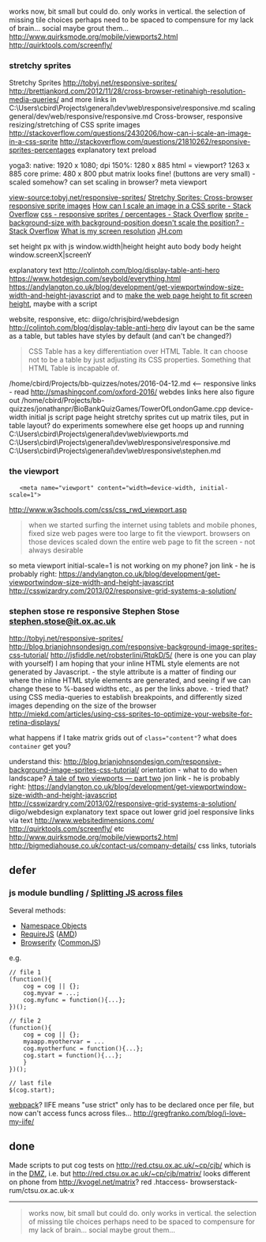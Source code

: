 
works now, bit small but could do. only works in vertical. the selection of missing tile choices perhaps need to be spaced to compensure for my lack of brain... social maybe grout them... http://www.quirksmode.org/mobile/viewports2.html
http://quirktools.com/screenfly/

### stretchy sprites

Stretchy Sprites http://tobyj.net/responsive-sprites/
http://brettjankord.com/2012/11/28/cross-browser-retinahigh-resolution-media-queries/
and more links in C:\Users\cbird\Projects\general\dev\web\responsive\responsive.md
scaling general/dev/web/responsive/responsive.md
Cross-browser, responsive resizing/stretching of CSS sprite images
http://stackoverflow.com/questions/2430206/how-can-i-scale-an-image-in-a-css-sprite
http://stackoverflow.com/questions/21810262/responsive-sprites-percentages
explanatory text
preload

yoga3: native: 1920 x 1080; dpi 150%: 1280 x 885 html = viewport? 1263 x 885
core prime: 480 x 800 pbut matrix looks fine! (buttons are very small) - scaled somehow?
can set scaling in browser? meta viewport

[view-source:tobyj.net/responsive-sprites/](view-source:http://tobyj.net/responsive-sprites/)
[Stretchy Sprites: Cross-browser responsive sprite images](http://tobyj.net/responsive-sprites/)
[How can I scale an image in a CSS sprite - Stack Overflow](http://stackoverflow.com/questions/2430206/how-can-i-scale-an-image-in-a-css-sprite)
[css - responsive sprites / percentages - Stack Overflow](http://stackoverflow.com/questions/21810262/responsive-sprites-percentages)
[sprite - background-size with background-position doesn't scale the position? - Stack Overflow](http://stackoverflow.com/questions/17033806/background-size-with-background-position-doesnt-scale-the-position?lq=1)
[What is my screen resolution](http://whatismyscreenresolution.com/)
[JH.com](http://www.jaredhirsch.com/)

set height px with js
window.width|height
height auto body
body height
window.screenX|screenY

explanatory text
http://colintoh.com/blog/display-table-anti-hero
https://www.hotdesign.com/seybold/everything.html
https://andylangton.co.uk/blog/development/get-viewportwindow-size-width-and-height-javascript
and to [make the web page height to fit screen height](http://stackoverflow.com/questions/11868474/how-to-make-the-web-page-height-to-fit-screen-height), maybe with a script

website, responsive, etc: diigo/chrisjbird/webdesign
http://colintoh.com/blog/display-table-anti-hero
    div layout can be the same as a table, but tables have styles by default (and can't be changed?)
>CSS Table has a key differentiation over HTML Table. It can choose not to be a table by just adjusting its CSS properties. Something that HTML Table is incapable of.

/home/cbird/Projects/bb-quizzes/notes/2016-04-12.md <-- responsive links - read
http://smashingconf.com/oxford-2016/ webdes links here also
figure out /home/cbird/Projects/bb-quizzes/jonathanpr/BioBankQuizGames/TowerOfLondonGame.cpp
device-width initial
js script page height
stretchy sprites
cut up matrix tiles, put in table layout?
do experiments somewhere else
get hoops up and running
C:\Users\cbird\Projects\general\dev\web\viewports.md
C:\Users\cbird\Projects\general\dev\web\responsive\responsive.md
C:\Users\cbird\Projects\general\dev\web\responsive\stephen.md


### the viewport

       <meta name="viewport" content="width=device-width, initial-scale=1">

http://www.w3schools.com/css/css_rwd_viewport.asp

>when we started surfing the internet using tablets and mobile phones, fixed size web pages were too large to fit the viewport.
>browsers on those devices scaled down the entire web page to fit the screen - not always desirable

so meta viewport initial-scale=1 is not working on my phone?
jon link - he is probably right: https://andylangton.co.uk/blog/development/get-viewportwindow-size-width-and-height-javascript
http://csswizardry.com/2013/02/responsive-grid-systems-a-solution/


### stephen stose re responsive Stephen Stose <stephen.stose@it.ox.ac.uk>

http://tobyj.net/responsive-sprites/
http://blog.brianjohnsondesign.com/responsive-background-image-sprites-css-tutorial/
http://jsfiddle.net/robsterlini/RtqkD/5/ (here is one you can play with yourself)
I am hoping that your inline HTML style elements are not generated by Javascript. - the style attribute is
a matter of finding our where the inline HTML style elements are generated, and seeing if we can change these to %-based widths etc., as per the links above. - tried that? 
using CSS media-queries to establish breakpoints, and differently sized images depending on the size of the browser
http://miekd.com/articles/using-css-sprites-to-optimize-your-website-for-retina-displays/

what happens if I take matrix grids out of `class="content"`?
what does `container` get you?

understand this: http://blog.brianjohnsondesign.com/responsive-background-image-sprites-css-tutorial/
orientation - what to do when landscape? [A tale of two viewports — part two](http://www.quirksmode.org/mobile/viewports2.html)
jon link - he is probably right: https://andylangton.co.uk/blog/development/get-viewportwindow-size-width-and-height-javascript
http://csswizardry.com/2013/02/responsive-grid-systems-a-solution/
diigo/webdesign
explanatory text
space out lower grid
joel responsive links via text
    http://www.websitedimensions.com/
    http://quirktools.com/screenfly/ etc
    http://www.quirksmode.org/mobile/viewports2.html
    http://bigmediahouse.co.uk/contact-us/company-details/
css links, tutorials

## defer

### js module bundling / [Splitting JS across files](http://stackoverflow.com/questions/16749870/splitting-javascript-into-several-files)

Several methods:

* [Namespace Objects](https://addyosmani.com/blog/essential-js-namespacing/)
* [RequireJS](http://requirejs.org/) ([AMD](https://en.wikipedia.org/wiki/Asynchronous_module_definition))
* [Browserify](http://browserify.org/) ([CommonJS](http://requirejs.org/docs/commonjs.html))

e.g.

    // file 1
    (function(){
        cog = cog || {};
        cog.myvar = ...;
        cog.myfunc = function(){...};
    })();
    
    // file 2
    (function(){
        cog = cog || {};
        myaapp.myothervar = ...
        cog.myotherfunc = function(){...};
        cog.start = function(){...};
        }
    })();
    
    // last file
    $(cog.start);

[webpack](https://webpack.github.io/docs/commonjs.html)?
IIFE means "use strict" only has to be declared once per file, but now can't access funcs across files... http://gregfranko.com/blog/i-love-my-iife/

## done

Made scripts to put cog tests on http://red.ctsu.ox.ac.uk/~cp/cjb/ which is in the [DMZ](https://en.wikipedia.org/wiki/DMZ_(computing)), i.e.
but http://red.ctsu.ox.ac.uk/~cp/cjb/matrix/ looks different on phone from http://kvogel.net/matrix?
red .htaccess-
browserstack-
rum/ctsu.ox.ac.uk-x

---

>works now, bit small but could do. only works in vertical. the selection of missing tile choices perhaps need to be spaced to compensure for my lack of brain... social maybe grout them... 
